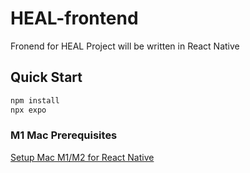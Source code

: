 # HEAL-frontend
Fronend for HEAL Project will be written in React Native

## Quick Start
```bash
npm install
npx expo
```

### M1 Mac Prerequisites

[Setup Mac M1/M2 for React Native](https://dev.to/leofolive/setup-macbook-m1-for-react-native-development-4ca7)
